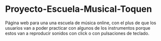 # Proyecto-Escuela-Musical-Toquen
Página web para una una escuela de música online, con el plus de que los usuarios van a poder practicar con algunos de los instrumentos porque estos van a reproducir sonidos con click o con pulsaciones de teclado. 
